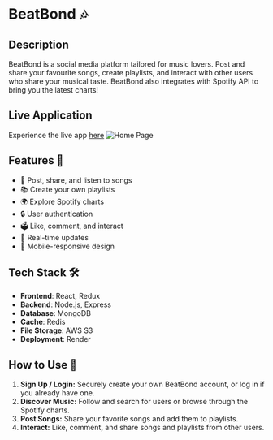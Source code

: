 # BeatBond 🎶
## Description
BeatBond is a social media platform tailored for music lovers. Post and share your favourite songs, create playlists, and interact with other users who share your musical taste. BeatBond also integrates with Spotify API to bring you the latest charts!

## Live Application
Experience the live app [here](https://beatbond.onrender.com)
![Home Page]([https://github.com/peterj360/BeatBond/issues/1#issue-1904105196](https://user-images.githubusercontent.com/90538684/269160649-deba06ac-44a5-418b-a08e-52307161e63a.PNG))
## Features 🌟
- 🎵 Post, share, and listen to songs
- 📚 Create your own playlists
- 🌍 Explore Spotify charts
- 🔒 User authentication
- 🗳 Like, comment, and interact
- 💨 Real-time updates
- 📱 Mobile-responsive design

## Tech Stack 🛠️
- **Frontend**: React, Redux
- **Backend**: Node.js, Express
- **Database**: MongoDB
- **Cache**: Redis
- **File Storage**: AWS S3
- **Deployment**: Render

## How to Use 📘
1. **Sign Up / Login:** Securely create your own BeatBond account, or log in if you already have one.
2. **Discover Music:** Follow and search for users or browse through the Spotify charts.
3. **Post Songs:** Share your favorite songs and add them to playlists.
4. **Interact:** Like, comment, and share songs and playlists from other users.
